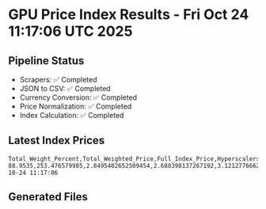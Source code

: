 # GPU Price Index Results - Fri Oct 24 11:17:06 UTC 2025

## Pipeline Status
- Scrapers: ✅ Completed
- JSON to CSV: ✅ Completed
- Currency Conversion: ✅ Completed
- Price Normalization: ✅ Completed
- Index Calculation: ✅ Completed

## Latest Index Prices
```
Total_Weight_Percent,Total_Weighted_Price,Full_Index_Price,Hyperscalers_Only_Price,Non_Hyperscalers_Only_Price,Hyperscaler_Weight,Non_Hyperscaler_Weight,Calculation_Date
88.9535,253.476579985,2.8495402652509454,2.688398137267192,3.121277666208647,55.84,33.113499999999995,2025-10-24 11:17:06
```

## Generated Files
```
```

